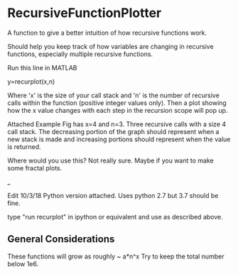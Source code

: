 # RecursiveFunctionPlotter
A function to give a better intuition of how recursive functions work.

Should help you keep track of how variables are changing in recursive functions, especially multiple recursive functions.

Run this line in MATLAB

y=recurplot(x,n)

Where 'x' is the size of your call stack
and 'n' is the number of recursive calls within the function (positive integer values only).
Then a plot showing how the x value changes with each step in the recursion scope will pop up.

Attached Example Fig has x=4 and n=3. Three recursive calls with a size 4 call stack.
The decreasing portion of the graph should represent when a new stack is made and increasing portions should represent when the value is returned.

Where would you use this?
Not really sure. Maybe if you want to make some fractal plots.


_

Edit 10/3/18
Python version attached. Uses python 2.7 but 3.7 should be fine.

type "run recurplot" in ipython or equivalent and use as described above.


## General Considerations ##
These functions will grow as roughly ~ a*n^x
Try to keep the total number below 1e6.
